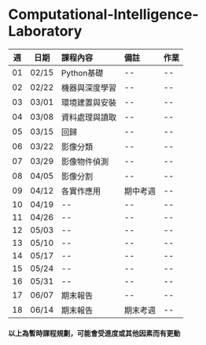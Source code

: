 # Computational-Intelligence-Laboratory

| 週 | 日期 | 課程內容 | 備註 | 作業 |
| :----: | :----: | :---- | :---- | :---- | 
| 01 | 02/15 | Python基礎 | -- | -- | 
| 02 | 02/22 | 機器與深度學習 | -- | -- | 
| 03 | 03/01 | 環境建置與安裝 | -- | -- | 
| 04 | 03/08 | 資料處理與讀取 | -- | -- | 
| 05 | 03/15 | 回歸 | -- | -- | 
| 06 | 03/22 | 影像分類 | -- | -- | 
| 07 | 03/29 | 影像物件偵測 | -- | -- | 
| 08 | 04/05 | 影像分割 | -- | -- | 
| 09 | 04/12 | 各實作應用 | 期中考週 | -- | 
| 10 | 04/19 | -- | -- | -- | 
| 11 | 04/26 | -- | -- | -- | 
| 12 | 05/03 | -- | -- | -- | 
| 13 | 05/10 | -- | -- | -- | 
| 14 | 05/17 | -- | -- | -- | 
| 15 | 05/24 | -- | -- | -- | 
| 16 | 05/31 | -- | -- | -- | 
| 17 | 06/07 | 期末報告 | -- | -- | 
| 18 | 06/14 | 期末報告 | 期末考週 | -- | 


#### 以上為暫時課程規劃，可能會受進度或其他因素而有更動

